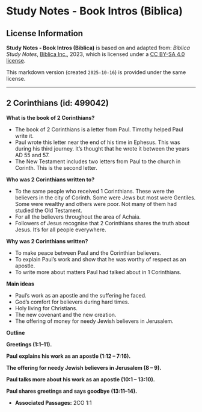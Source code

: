 # Study Notes - Book Intros (Biblica)

## License Information

**Study Notes - Book Intros (Biblica)** is based on and adapted from: _Biblica Study Notes_, [Biblica Inc.](https://www.biblica.com/), 2023, which is licensed under a [CC BY-SA 4.0 license](https://creativecommons.org/licenses/by-sa/4.0/legalcode.en).

This markdown version (created `2025-10-16`) is provided under the same license.



--------------------------------

## 2 Corinthians (id: 499042)

**What is the book of 2 Corinthians?**

* The book of 2 Corinthians is a letter from Paul. Timothy helped Paul write it.
* Paul wrote this letter near the end of his time in Ephesus. This was during his third journey. It’s thought that he wrote it between the years AD 55 and 57\.
* The New Testament includes two letters from Paul to the church in Corinth. This is the second letter.

**Who was 2 Corinthians written to?**

* To the same people who received 1 Corinthians. These were the believers in the city of Corinth. Some were Jews but most were Gentiles. Some were wealthy and others were poor. Not many of them had studied the Old Testament.
* For all the believers throughout the area of Achaia.
* Followers of Jesus recognise that 2 Corinthians shares the truth about Jesus. It’s for all people everywhere.

**Why was 2 Corinthians written?**

* To make peace between Paul and the Corinthian believers.
* To explain Paul’s work and show that he was worthy of respect as an apostle.
* To write more about matters Paul had talked about in 1 Corinthians.

**Main ideas**

* Paul’s work as an apostle and the suffering he faced.
* God’s comfort for believers during hard times.
* Holy living for Christians.
* The new covenant and the new creation.
* The offering of money for needy Jewish believers in Jerusalem.

**Outline**

**Greetings (1:1–11\).**

**Paul** **explains his work as an apostle (1:12 – 7:16\).**

**The offering for needy Jewish believers in Jerusalem (8 – 9\).**

**Paul talks more about his work as an apostle (10:1 – 13:10\).**

**Paul shares greetings and says goodbye (13:11–14\).**

* **Associated Passages:** 2CO 1:1

